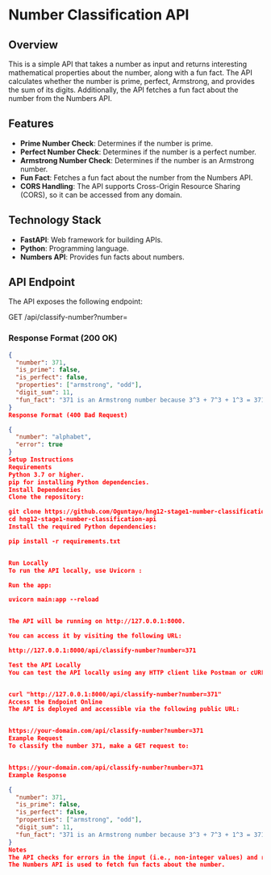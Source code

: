 # Number Classification API

## Overview

This is a simple API that takes a number as input and returns interesting mathematical properties about the number, along with a fun fact. The API calculates whether the number is prime, perfect, Armstrong, and provides the sum of its digits. Additionally, the API fetches a fun fact about the number from the Numbers API.

## Features

- **Prime Number Check**: Determines if the number is prime.
- **Perfect Number Check**: Determines if the number is a perfect number.
- **Armstrong Number Check**: Determines if the number is an Armstrong number.
- **Fun Fact**: Fetches a fun fact about the number from the Numbers API.
- **CORS Handling**: The API supports Cross-Origin Resource Sharing (CORS), so it can be accessed from any domain.

## Technology Stack

- **FastAPI**: Web framework for building APIs.
- **Python**: Programming language.
- **Numbers API**: Provides fun facts about numbers.

## API Endpoint

The API exposes the following endpoint:

GET /api/classify-number?number=<number>

### Response Format (200 OK)

```json
{
  "number": 371,
  "is_prime": false,
  "is_perfect": false,
  "properties": ["armstrong", "odd"],
  "digit_sum": 11,
  "fun_fact": "371 is an Armstrong number because 3^3 + 7^3 + 1^3 = 371"
}
Response Format (400 Bad Request)

{
  "number": "alphabet",
  "error": true
}
Setup Instructions
Requirements
Python 3.7 or higher.
pip for installing Python dependencies.
Install Dependencies
Clone the repository:

git clone https://github.com/Oguntayo/hng12-stage1-number-classification-api.git
cd hng12-stage1-number-classification-api
Install the required Python dependencies:

pip install -r requirements.txt


Run Locally
To run the API locally, use Uvicorn :

Run the app:

uvicorn main:app --reload


The API will be running on http://127.0.0.1:8000. 

You can access it by visiting the following URL:

http://127.0.0.1:8000/api/classify-number?number=371

Test the API Locally
You can test the API locally using any HTTP client like Postman or cURL. Here's how you can make a request using cURL:


curl "http://127.0.0.1:8000/api/classify-number?number=371"
Access the Endpoint Online
The API is deployed and accessible via the following public URL:


https://your-domain.com/api/classify-number?number=371
Example Request
To classify the number 371, make a GET request to:


https://your-domain.com/api/classify-number?number=371
Example Response

{
  "number": 371,
  "is_prime": false,
  "is_perfect": false,
  "properties": ["armstrong", "odd"],
  "digit_sum": 11,
  "fun_fact": "371 is an Armstrong number because 3^3 + 7^3 + 1^3 = 371"
}
Notes
The API checks for errors in the input (i.e., non-integer values) and returns a 400 Bad Request response if invalid data is provided.
The Numbers API is used to fetch fun facts about the number.

